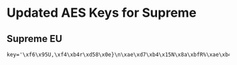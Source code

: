 # Updated AES Keys for Supreme

## Supreme EU

```
key='\xf6\x95U,\xf4\xb4r\xd58\x0e}\n\xae\xd7\xb4\x15N\x8a\xbfR%\xae\xb4\xc4I(\xded\n\x1dw\xad'
```
